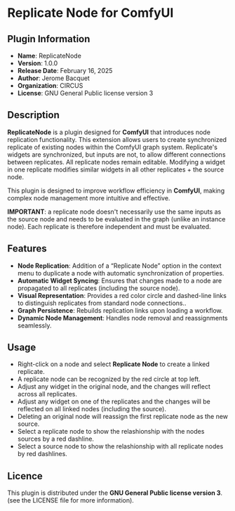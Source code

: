 # Replicate Node for ComfyUI


## Plugin Information
- **Name**: ReplicateNode
- **Version**: 1.0.0
- **Release Date**: February 16, 2025
- **Author**: Jerome Bacquet
- **Organization**: CIRCUS
- **License**: GNU General Public license version 3


## Description
**ReplicateNode** is a plugin designed for **ComfyUI** that introduces node replication functionality. This extension allows users to create synchronized replicate of existing nodes within the ComfyUI graph system. Replicate's widgets are synchronized, but inputs are not, to allow different connections between replicates. All replicate nodes remain editable. Modifying a widget in one replicate modifies similar widgets in all other replicates + the source node.  

This plugin is designed to improve workflow efficiency in **ComfyUI**, making complex node management more intuitive and effective.

**IMPORTANT**: a replicate node doesn't necessarily use the same inputs as the source node and needs to be evaluated in the graph (unlike an instance node). Each replicate is therefore independent and must be evaluated.

## Features
- **Node Replication**: Addition of a “Replicate Node” option in the context menu to duplicate a node with automatic synchronization of properties.
- **Automatic Widget Syncing**:  Ensures that changes made to a node are propagated to all replicates (including the source node).
- **Visual Representation**: Provides a red color circle and dashed-line links to distinguish replicates from standard node connections..
- **Graph Persistence**: Rebuilds replication links upon loading a workflow.
- **Dynamic Node Management**: Handles node removal and reassignments seamlessly.


## Usage
- Right-click on a node and select **Replicate Node** to create a linked replicate.
- A replicate node can be recognized by the red circle at top left. 
- Adjust any widget in the original node, and the changes will reflect across all replicates.
- Adjust any widget on one of the replicates and the changes will be reflected on all linked nodes (including the source).
- Deleting an original node will reassign the first replicate node as the new source.
- Select a replicate node to show the relashionship with the nodes sources by a red dashline.
- Select a source node to show the relashionship with all replicate nodes by red dashlines.


## Licence
This plugin is distributed under the **GNU General Public license version 3**. (see the LICENSE file for more information).



